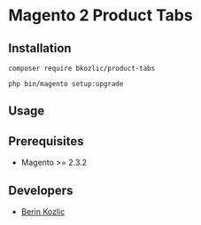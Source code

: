 # Magento 2 Product Tabs

## Installation

```composer require bkozlic/product-tabs```

```php bin/magento setup:upgrade```

## Usage


## Prerequisites

* Magento >= 2.3.2

## Developers
* [Berin Kozlic](https://github.com/Beraa995)
